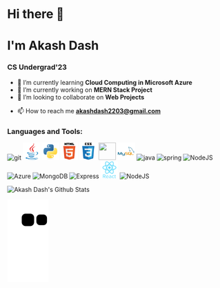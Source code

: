 
# Hi there 👋
<h1>I'm Akash Dash</h1>
<h3>CS Undergrad'23</h3>



<!--<p align="left"> <img src="https://komarev.com/ghpvc/?username=akash22-03&label=Profile%20views&color=0e75b6&style=flat" alt="Akash Dash" /> </p>-->

- 🌱 I’m currently learning **Cloud Computing in Microsoft Azure**
- 🔭 I’m currently working on **MERN Stack Project**
- 👯 I’m looking to collaborate on **Web Projects**
<!-- 👨‍💻 All of my projects are available at [github.com/akash22-03](https://github.com/akash22-03)-->
- 📫 How to reach me **akashdash2203@gmail.com**

<h3 align="left">Languages and Tools:</h3>
<p align="left"> 
    <a><img src="https://www.vectorlogo.zone/logos/git-scm/git-scm-icon.svg" alt="git" width="40" height="40"></a>
    <a><img src="https://raw.githubusercontent.com/devicons/devicon/master/icons/java/java-original.svg" alt="java" width="40" height="40"></a> 
    <a><img src="https://raw.githubusercontent.com/devicons/devicon/master/icons/python/python-original.svg" alt="python" width="40" height="40"></a>
    <a><img src="https://raw.githubusercontent.com/devicons/devicon/master/icons/html5/html5-original-wordmark.svg" alt="html5" width="40" height="40"></a>
    <a><img src="https://raw.githubusercontent.com/devicons/devicon/master/icons/css3/css3-original-wordmark.svg" alt="css3" width="40" height="40"></a> 
    <a><img src="https://upload.vectorlogo.zone/logos/javascript/images/239ec8a4-163e-4792-83b6-3f6d96911757.svg" width="40" height="40"></a>
    <a><img src="https://raw.githubusercontent.com/devicons/devicon/master/icons/mysql/mysql-original-wordmark.svg" alt="mysql" width="40" height="40"></a>
    <a><img src="https://www.vectorlogo.zone/logos/sqlite/sqlite-icon.svg" alt="java" width="40" height="40"></a> 
    <a><img src="https://www.vectorlogo.zone/logos/springio/springio-icon.svg" alt="spring" width="40" height="40"></a>
    <a><img src="https://www.vectorlogo.zone/logos/pocoo_flask/pocoo_flask-icon.svg" alt="NodeJS" width="40" height="40"></a>
    <a><img src="https://www.vectorlogo.zone/logos/microsoft_azure/microsoft_azure-icon.svg" alt="Azure" width="40" height="40"></a>
    <a><img src="https://www.vectorlogo.zone/logos/mongodb/mongodb-icon.svg" alt="MongoDB" width="40" height="40"></a>
    <a><img src="https://www.vectorlogo.zone/logos/expressjs/expressjs-icon.svg" alt="Express" width="40" height="40"></a>
    <a><img src="https://raw.githubusercontent.com/devicons/devicon/master/icons/react/react-original-wordmark.svg" alt="react" width="40" height="40"></a>
    <a><img src="https://www.vectorlogo.zone/logos/nodejs/nodejs-icon.svg" alt="NodeJS" width="40" height="40"></a>
</p>

![Akash Dash's Github Stats](https://github-readme-stats.vercel.app/api?username=akash22-03&show_icons=true_color=fff&icon_color=79ff97&text_color=9f9f9f&bg_color=151515)
<!--p><img align="left" src="https://github-readme-stats.vercel.app/api/top-langs?username=akash22-03&show_icons=true&locale=en&layout=compact" alt="akash22-03" /></p-->

![Snake animation](https://github.com/rafaballerini/rafaballerini/blob/output/github-contribution-grid-snake.svg)

